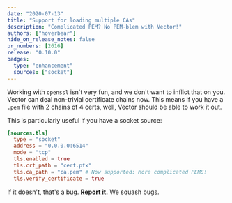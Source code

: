 ```yaml
---
date: "2020-07-13"
title: "Support for loading multiple CAs"
description: "Complicated PEM? No PEM-blem with Vector!"
authors: ["hoverbear"]
hide_on_release_notes: false
pr_numbers: [2616]
release: "0.10.0"
badges:
  type: "enhancement"
  sources: ["socket"]
---
```


Working with `openssl` isn't very fun, and we don't want to inflict that on you. Vector can deal non-trivial certificate chains now. This means if you have a `.pem` file with 2 chains of 4 certs, well, Vector should be able to work it out.

This is particularly useful if you have a socket source:

```toml title="vector.toml"
[sources.tls]
  type = "socket"
  address = "0.0.0.0:6514"
  mode = "tcp"
  tls.enabled = true
  tls.crt_path = "cert.pfx"
  tls.ca_path = "ca.pem" # Now supported: More complicated PEMS!
  tls.verify_certificate = true
```

If it doesn't, that's a bug. [**Report it.**][urls.new_bug_report] We squash bugs.

[urls.new_bug_report]: https://github.com/timberio/vector/issues/new?labels=type%3A+bug
